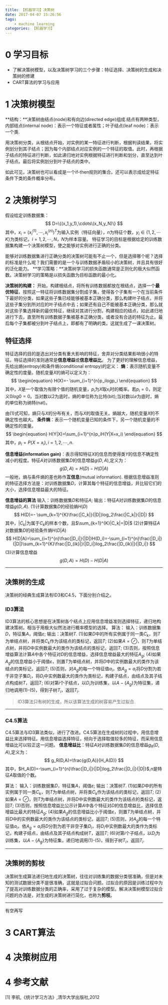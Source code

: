 ```yaml
---
title: 【机器学习】决策树
date: 2017-04-07 15:26:56
tags:
    - machine learning
categories: 【机器学习】
---
```


# 0 学习目标
* 了解决策树模型，以及决策树学习的三个步骤：特征选择、决策树的生成和决策树的修建
* CART算法的学习与应用

# 1 决策树模型
**结构：**决策树由结点(node)和有向边(directed edge)组成.结点有两种类型，内部结点(internal node)：表示一个特征或者属性；叶子结点(leaf node)：表示一个类.

用决策树分类，从根结点开始，对实例的某一特征进行判断，根据判读结果，将实例划分到其子结点；因为每个内部结点对应实例的一个特征的取值。此时，再根据子结点的特征进行判断，如此递归地对实例根据特征进行判断和划分，直至达到叶子结点。最后将实例划分到叶子结点的类中。

如此可见，决策树也可以看成是一个if-then规则的集合。还可以表示成给定特征条件下类的条件概率分布。

<!--more-->

# 2 决策树学习
假设给定训练数据集：
$$
D=\{(x_1,y_1),\cdots\(x_N,y_N)\}
$$
其中，$x_i=(x_i^{(1)},\cdots,x_i^{(n)})^T$为输入实例（特征向量），$n$为特征个数，$y_i \in \{1,2,\cdots\,K\}$为类标记，$i=1,2,\cdots,N$，$N$为样本容量。
特征学习的目标是根据给定的训练数据集构建一个决策树模型，使之能够对实例进行正确的分类。

能够对训练数据集进行正确分类的决策树可能有不止一个，但是选择哪个呢？选择的标准是什么呢？我们需要的是一个与训练数据矛盾较小的决策树，并且具有很好的泛化能力。
**学习策略：**决策树学习的损失函数通常是正则化的极大似然函数。决策树学习的策略是以损失函数为目标函数的最小化。

**决策树的构建：** 开始，构建根结点，将所有训练数据都放在根结点，选择一个**最优特征**，按照这一特征将训练数据集分割成子集，使得各个子集有一个在当前条件下最好的分类，如果这些子集已经能够被基本正确分类，那么构建叶子结点，并将这些子集分到所对应的叶子结点中去；如果还有自己不能被基本正确分类，那么就对这些子集选择新的最优特征，继续对其进行分割，构建相应的结点，如此递归地进行下去，直至所有训练数据子集被基本正确分类，或者没有合适的特征为止。最后每个子集都被分到叶子结点上，即都有了明确的类。这就生成了一课决策树。

## 特征选择
特征选择的目的是选出对分类有重大影响的特征，舍弃对分类结果影响很小的特征。特征选择的准则通常是**信息增益**或**信息增益比**。
为了更好的理解信息增益，先给出熵(entropy)和条件熵(conditional entropy)的定义：
**熵**：表示随机变量不确定性的度量。随机变量$X$的熵可以定义为：
$$
\begin{equation}
H(X)=- \sum_{i=1}^{n}p_ilogp_i
\end{equation}
$$
其中，$X$是一个取值为有限个值的随机变量，$p_i$为$X$取$x_i$时的概率。若$p_i=0$，则定义$0log0=0$。当对数以2为底时，熵的单位称为比特(bit);当对数以$e$为底时，熵的单位称为纳特(nat)。

由(1)式可知，熵只与$X$的分布有关，而与$X$的取值无关。熵越大，随机变量$X$的不确定性也越大。
**条件熵**：表示一个随机变量已知的条件下，另一个随机变量的不确定性的度量。
$$
\begin{equation}
H(Y|X)=\sum_{i=1}^{n}p_iH(Y|X=x_i)
\end{equation}
$$
其中，$p_i=P(X=x_i),i=1,2,\cdots,n.$

**信息增益(information gain)**：表示得知特征$X$的信息而使得类$Y$的信息不确定性减小的程度。特征$A$对训练数据集$D$的信息增益$g(D,A)$,定义为：
$$
\begin{equation}
g(D,A)=H(D)-H(D|A)
\end{equation}
$$
一般地，熵与条件熵的差也称作**互信息**(mutual information).
根据信息增益准则的特征选择方法是：对训练数据集$D$，计算其每个特征的信息增益，并比较它们的大小，选择信息增益最大的特征。

**信息增益的算法**
输入：训练数据集$D$和特征$A$;
输出：特征$A$对训练数据集$D$的信息增益$g(D,A)$.
(1)计算数据集$D$的经验熵$H(D)$
$$
H(D)=- \sum_{k=1}^{K}\frac{|C_k|}{|D|}log_2\frac{|C_k|}{|D|}
$$
其中，$|C_k|$为属于$C_k$的样本个数，且$\sum_{k=1}^{K}|C_k|=|D|$
(2)计算特征$A$对数据集$D$的经验条件熵$H(D|A)$
$$
H(D|A)=\sum_{i=1}^{n}\frac{|D_i|}{|D|}H(D_i)=-\sum_{i=1}^{n}\frac{|D_i|}{|D|}\sum_{k=1}^{K}\frac{|D_{ik}|}{|D_i|}log_2\frac{|D_{ik}|}{|D_i|}
$$
(3)计算信息增益
$$
g(D,A)=H(D)-H(D|A)
$$

-----------------

## 决策树的生成
决策树的经典生成算法有ID3和C4.5，下面分别介绍之。
### ID3算法
ID3算法的核心思想是在决策树各个结点上应用信息增益准则选择特征，递归地构建决策树。相当于用极大似然法进行概率模型的选择。
算法：
输入：训练数据集$D$，特征集$A$，阈值$\varepsilon$;
输出：决策树$T$.
(1)如果$D$中的所有实例属于同一类$C_k$，则$T$为单结点树，并将类$C_k$作为该结点的类标记，返回$T$;
(2)如果$A=\oslash$，则$T$为单结点树，并将$D$中实例数最大的类作为该结点的类标记，返回$T$;
(3)否则，按照信息增益算法计算$A$中各个特征对$D$的信息增益，选择信息增益最大的特征$A_g$;
(4)如果$A_g$的信息增益小于阈值$\varepsilon$，则置$T$为单结点树，并将$D$中的实例数最大的类作为该结点的类标记，返回$T$;
(5)否则，对$A_g$的每一个特征值$a_i$，依$A_g=a_i$将$D$分割为若干非空子集$D_i$，将$D_i$中实例数最大的类作为类标记，构建子结点，由结点及其子结点构成树$T$，返回$T$;
(6)对第$i$个子结点，以$D_i$为训练集，以$A-\{A_g\}$为特征集，递归地调用(1)-(5)，得到子树$T_i$，返回$T_i$.

>ID3算法只有树的生成，所以该算法生成的树容易产生过拟合.

-----------------

### C4.5算法
C4.5算法与ID3算法类似，进行了改进。C4.5算法在生成树的过程中，用信息增益比来选择特征。用信息增益选择特征，倾向于选择取值较多的特征，而采用信息增益比可以较正这一问题。
**信息增益比**：特征$A$对训练数据集$D$的信息增益$g_R(D,A)$,定义为：
$$
g_R(D,A)=\frac{g(D,A)}{H_A(D)}
$$
其中，$H_A(D)=-\sum_{i=1}^{n}\frac{|D_i|}{|D|}log_2\frac{|D_i|}{|D|}$,$n$是特征$A$取值的个数。

算法：
输入：训练数据集$D$，特征集$A$，阈值$\varepsilon$;
输出：决策树$T$.
(1)如果$D$中的所有实例属于同一类$C_k$，则$T$为单结点树，并将类$C_k$作为该结点的类标记，返回$T$;
(2)如果$A=\oslash$，则$T$为单结点树，并将$D$中实例数最大的类作为该结点的类标记，返回$T$;
(3)否则，按照信息增益比公示计算$A$中各个特征对$D$的信息增益比，选择信息增益比最大的特征$A_g$;
(4)如果$A_g$的信息增益比小于阈值$\varepsilon$，则置$T$为单结点树，并将$D$中的实例数最大的类作为该结点的类标记，返回$T$;
(5)否则，对$A_g$的每一个特征值$a_i$，依$A_g=a_i$将$D$分割为若干非空子集$D_i$，将$D_i$中实例数最大的类作为类标记，构建子结点，由结点及其子结点构成树$T$，返回$T$;
(6)对第$i$个子结点，以$D_i$为训练集，以$A-\{A_g\}$为特征集，递归地调用(1)-(5)，得到子树$T_i$，返回$T_i$.

-----------------

## 决策树的剪枝
决策树生成算法递归地生成的决策树，往往对训练集的数据分类很准确，但是对未知的测试数据分类不是很准确，这就是过拟合问题。过拟合的原因是训练过程中为了提高对训练数据分类的正确率，采用了过于复杂的模型。解决决策树模型过拟合问题的办法是，对生成的决策树进行简化，也称为**剪枝**。

------------------
有空再写
# 3 CART算法

# 4 决策树应用

# 4 参考文献
[1] 李航,《统计学习方法》,清华大学出版社,2012
